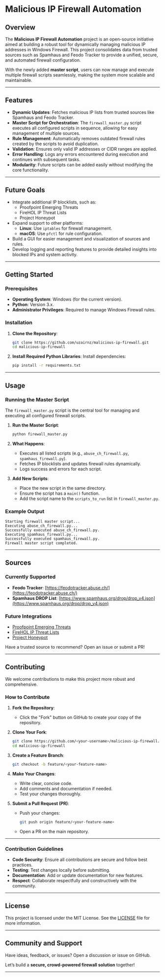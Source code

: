 
# Malicious IP Firewall Automation

## Overview

The **Malicious IP Firewall Automation** project is an open-source initiative aimed at building a robust tool for dynamically managing malicious IP addresses in Windows Firewall. This project consolidates data from trusted sources such as Spamhaus and Feodo Tracker to provide a unified, secure, and automated firewall configuration.

With the newly added **master script**, users can now manage and execute multiple firewall scripts seamlessly, making the system more scalable and maintainable.

---

## Features

- **Dynamic Updates**: Fetches malicious IP lists from trusted sources like Spamhaus and Feodo Tracker.
- **Master Script for Orchestration**: The `firewall_master.py` script executes all configured scripts in sequence, allowing for easy management of multiple sources.
- **Rule Management**: Automatically removes outdated firewall rules created by the scripts to avoid duplication.
- **Validation**: Ensures only valid IP addresses or CIDR ranges are applied.
- **Error Handling**: Logs any errors encountered during execution and continues with subsequent tasks.
- **Modularity**: Future scripts can be added easily without modifying the core functionality.

---

## Future Goals

- Integrate additional IP blocklists, such as:
  - Proofpoint Emerging Threats
  - FireHOL IP Threat Lists
  - Project Honeypot
- Expand support to other platforms:
  - **Linux**: Use `iptables` for firewall management.
  - **macOS**: Use `pfctl` for rule configuration.
- Build a GUI for easier management and visualization of sources and rules.
- Develop logging and reporting features to provide detailed insights into blocked IPs and system activity.

---

## Getting Started

### Prerequisites

- **Operating System**: Windows (for the current version).
- **Python**: Version 3.x.
- **Administrator Privileges**: Required to manage Windows Firewall rules.

### Installation

1. **Clone the Repository**:
   ```bash
   git clone https://github.com/uzairnz/malicious-ip-firewall.git
   cd malicious-ip-firewall
   ```

2. **Install Required Python Libraries**:
   Install dependencies:
   ```bash
   pip install -r requirements.txt
   ```

---

## Usage

### Running the Master Script

The `firewall_master.py` script is the central tool for managing and executing all configured firewall scripts.

1. **Run the Master Script**:
   ```bash
   python firewall_master.py
   ```

2. **What Happens**:
   - Executes all listed scripts (e.g., `abuse_ch_firewall.py`, `spamhaus_firewall.py`).
   - Fetches IP blocklists and updates firewall rules dynamically.
   - Logs success and errors for each script.

3. **Add New Scripts**:
   - Place the new script in the same directory.
   - Ensure the script has a `main()` function.
   - Add the script name to the `scripts_to_run` list in `firewall_master.py`.

### Example Output

```plaintext
Starting firewall master script...
Executing abuse_ch_firewall.py...
Successfully executed abuse_ch_firewall.py.
Executing spamhaus_firewall.py...
Successfully executed spamhaus_firewall.py.
Firewall master script completed.
```

---

## Sources

### Currently Supported
- **Feodo Tracker**: [https://feodotracker.abuse.ch/](https://feodotracker.abuse.ch/)
- **Spamhaus DROP List**: [https://www.spamhaus.org/drop/drop_v4.json](https://www.spamhaus.org/drop/drop_v4.json)

### Future Integrations
- [Proofpoint Emerging Threats](https://rules.emergingthreats.net/blockrules/)
- [FireHOL IP Threat Lists](https://iplists.firehol.org/)
- [Project Honeypot](https://www.projecthoneypot.org/)

Have a trusted source to recommend? Open an issue or submit a PR!

---

## Contributing

We welcome contributions to make this project more robust and comprehensive.

### How to Contribute

1. **Fork the Repository**:
   - Click the "Fork" button on GitHub to create your copy of the repository.

2. **Clone Your Fork**:
   ```bash
   git clone https://github.com/<your-username>/malicious-ip-firewall.git
   cd malicious-ip-firewall
   ```

3. **Create a Feature Branch**:
   ```bash
   git checkout -b feature/<your-feature-name>
   ```

4. **Make Your Changes**:
   - Write clear, concise code.
   - Add comments and documentation if needed.
   - Test your changes thoroughly.

5. **Submit a Pull Request (PR)**:
   - Push your changes:
     ```bash
     git push origin feature/<your-feature-name>
     ```
   - Open a PR on the main repository.

---

### Contribution Guidelines

- **Code Security**: Ensure all contributions are secure and follow best practices.
- **Testing**: Test changes locally before submitting.
- **Documentation**: Add or update documentation for new features.
- **Respect**: Collaborate respectfully and constructively with the community.

---

## License

This project is licensed under the MIT License. See the [LICENSE](LICENSE) file for more information.

---

## Community and Support

Have ideas, feedback, or issues? Open a discussion or issue on GitHub.

Let’s build a **secure, crowd-powered firewall solution** together!

---
